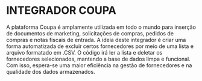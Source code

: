 # INTEGRADOR COUPA

A plataforma Coupa é amplamente utilizada em todo o mundo para inserção de documentos de marketing, solicitações de compras, pedidos de compras e notas fiscais de entrada. A ideia deste integrador é criar uma forma automatizada de excluir certos fornecedores por meio de uma lista e arquivo formatado em .CSV. O código irá ler a lista e deletar os fornecedores selecionados, mantendo a base de dados limpa e funcional. Com isso, espera-se uma maior eficiência na gestão de fornecedores e na qualidade dos dados armazenados.